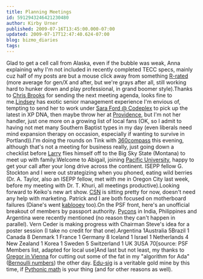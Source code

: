 ```yaml
---
title: Planning Meetings
id: 5912943246421230480
author: Kirby Urner
published: 2009-07-16T13:45:00.000-07:00
updated: 2009-07-17T12:47:40.624-07:00
blog: bizmo_diaries
tags: 
---
```


Glad to get a cell call from Alaska, even if the bubble was weak, Anna explaining why I'm not included in recently completed TECC specs, mainly cuz half of my posts are but a mouse click away from something [R-rated](http://worldgame.blogspot.com/2008/10/wanderers-2008108.html) (more average for gen/X and after, but we're grays after all, still working hard to hunker down and play professional, in grand boomer style).Thanks to [Chris Brooks](http://mybizmo.blogspot.com/2009/04/sao-meeting.html) for sending the next meeting agenda, looks fine to me.[Lindsey](http://coffeeshopsnet.blogspot.com/2009/07/building-library.html) has exotic senior management experience I'm envious of, tempting to send her to work under [Sara Ford @ Codeplex](http://controlroom.blogspot.com/2009/06/welcome-to-codeplex.html) to pick up the latest in XP DNA, then maybe throw her at [Providence](http://www.flickr.com/photos/17157315@N00/3654986175/), but I'm not her handler, just one more on a growing list of local fans (OK, so I admit to having not met many Southern Baptist types in my day (even liberals need mind expansion therapy on occasion, especially if wanting to survive in Portland)).I'm doing the rounds on Tink with [360compass](http://worldgame.blogspot.com/2009/07/tinkerbell-swiped.html) this evening, although that's not a meeting for business really, just going down a checklist before [Larry](http://mybizmo.blogspot.com/2009/05/first-day.html) flies himself off to the Big Sky State (Montana) to meet up with family.Welcome to Abigail, joining [Pacific University](http://www.flickr.com/photos/17157315@N00/3051794584/in/set-72157609754672882/), happy to get your call after your long drive across the continent.  ISEPP fellow G. Stockton and I were out strategizing when you phoned, eating wild berries (Dr. A. Taylor, also an ISEPP fellow, met with me in Oregon City last week, before my meeting with Dr. T. Khuri, all meetings productive).Looking forward to Keiko's new art show.  [CSN](http://coffeeshopsnet.blogspot.com/) is sitting pretty for now, doesn't need any help with marketing.  Patrick and I are both focused on motherboard failures (Diane's went [kablooey](http://en.wiktionary.org/wiki/kablooey) too).On the PSF front, here's an unofficial breakout of members by passport authority.  [Pycons](http://www.python.org/community/workshops/) in India, Philippines and Argentina were recently mentioned (no reason they can't happen in parallel). Vern Ceder is making progress with Chairman Steve's idea for a poster session (I take no credit for that one).Argentina 1Australia  5Brazil  1 Canada  8 Denmark  1 France  1 Germany  8 Iceland  1 Israel  1 Netherlands  4 New Zealand  1 Korea  1 Sweden  5 Switzerland  1 UK  3USA 70[source: PSF Members list, adapted for local use]And last but not least, my thanks to [Gregor in Vienna](http://mail.python.org/pipermail/edu-sig/2009-July/009430.html) for cutting out some of the fat in my "algorithm for Ada" ([Bernoulli numbers](http://worldgame.blogspot.com/2009/07/for-ada.html)) the other day.  [Edu-sig](http://www.python.org/community/sigs/current/edu-sig/) is a veritable gold mine by this time, if [Pythonic math](http://www.4dsolutions.net/ocn/cp4e.html) is your thing (and for other reasons as well).
